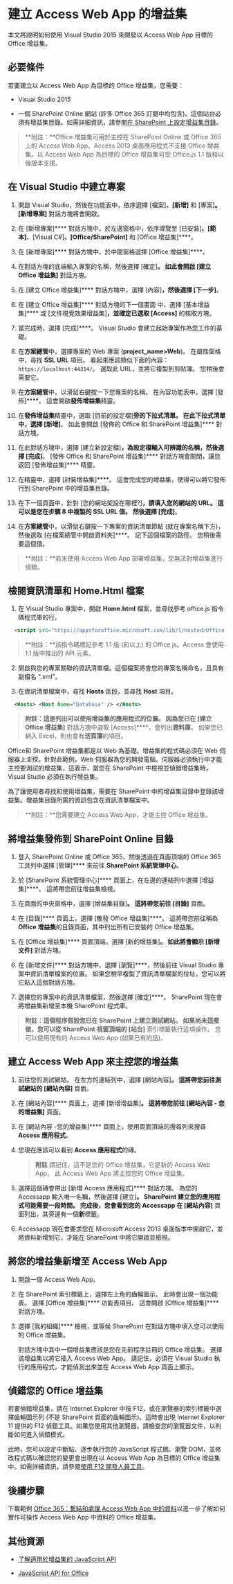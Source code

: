 
# 建立 Access Web App 的增益集



本文將說明如何使用 Visual Studio 2015 來開發以 Access Web App 目標的 Office 增益集。

## 必要條件

若要建立以 Access Web App 為目標的 Office 增益集，您需要︰


- Visual Studio 2015

- 一個 SharePoint Online 網站 (許多 Office 365 訂閱中均包含)。這個站台必須有增益集目錄。如需詳細資訊，請參閱[在 SharePoint 上設定增益集目錄](../publish/publish-task-pane-and-content-add-ins-to-an-add-in-catalog.md)。


 >**附註：**Office 增益集可用於主控在 SharePoint Online 或 Office 365 上的 Access Web App。Access 2013 桌面應用程式不支援 Office 增益集。以 Access Web App 為目標的 Office 增益集可受 Office.js 1.1 版和以後版本支援。


## 在 Visual Studio 中建立專案


1.  開啟 Visual Studio，然後在功能表中，依序選擇 [檔案]****、[新增]**** 和 [專案]****。 [新增專案]**** 對話方塊將會開啟。

2. 在 [新增專案]**** 對話方塊中，於左邊窗格中，依序導覽至 [已安裝]****、[範本]****、[Visual C#]****、[Office/SharePoint]**** 和 [Office 增益集]****。

3. 在 [新增專案]**** 對話方塊中，於中間窗格選擇 [Office 增益集]****。

4. 在對話方塊的底端輸入專案的名稱，然後選擇 [確定]****。 如此會開啟 [建立 Office 增益集]**** 對話方塊。

5. 在 [建立 Office 增益集]**** 對話方塊中，選擇 [內容]****，然後選擇 [下一步]****。

6. 在 [建立 Office 增益集]**** 對話方塊的下一個畫面 中，選擇 [基本增益集]**** 或 [文件視覺效果增益集]****，並確定已選取 [Access]**** 的核取方塊。

7. 當完成時，選擇 [完成]****。 Visual Studio 會建立起始專案作為您工作的基礎。

8. 在**方案總管**中，選擇專案的 Web 專案 (**project_name>Web**)。 在屬性窗格中，尋找 **SSL URL** 項目。 看起來應該類似下面的內容︰`https://localhost:44314/`。 選取此 URL，並將它複製到剪貼簿。 您稍後會需要它。

9. 在**方案總管**中，以滑鼠右鍵按一下您專案的名稱。 在內容功能表中，選擇 [發佈]****。 這會開啟**發佈增益集**精靈。

10. 在**發佈增益集**精靈中，選取 [目前的設定檔]****旁的下拉式清單。 在此下拉式清單中，選擇 [新增]****。 如此會開啟 [發佈的 Office 和 SharePoint 增益集]**** 對話方塊。

11. 在此對話方塊中，選擇 [建立新設定檔]****，為設定檔輸入可辨識的名稱，然後選擇 [完成]****。 [發佈 Office 和 SharePoint 增益集]**** 對話方塊會關閉，讓您返回 [發佈增益集]**** 精靈。

12. 在精靈中，選擇 [封裝增益集]****。 這會完成您的增益集，使得可以將它發佈行到 SharePoint 中的增益集目錄。

13. 在下一個頁面中，針對 [您的網站架設在哪裡?]****，請填入您的網站的 URL。 這可以是您在步驟 8 中複製的 **SSL URL** 值。 然後選擇 [完成]****。

14. 在**方案總管**中，以滑鼠右鍵按一下專案的資訊清單節點 (就在專案名稱下方)，然後選取 [在檔案總管中開啟資料夾]****。 記下這個檔案的路徑。 您稍後需要這個值。


 >**附註：**若未使用 Access Web App 部署增益集，您無法對增益集進行偵錯。


## 檢閱資訊清單和 Home.Html 檔案


1. 在 Visual Studio 專案中，開啟 **Home.html** 檔案，並尋找參考 office.js 指令碼程式庫的行。

```html
  <script src="https://appsforoffice.microsoft.com/lib/1/hosted/Office.js" type="text/javascript"></script>
```
 >**附註：**該指令碼標記參考 1.1 版 (和以上) 的 Office.js。Access 會使用 1.1 版中推出的 API 元素。

2. 開啟與您的專案關聯的資訊清單檔。這個檔案將會您的專案名稱命名，且具有副檔名 ".xml"。

3.  在資訊清單檔案中，尋找 **Hosts** 區段，並尋找 **Host** 項目。

```xml
  <Hosts> <Host Name="Database" /> </Hosts>
```
 >**附註：**這是列出可以使用增益集的應用程式的位置。 因為您已在 [建立 Office 增益集]**** 對話方塊中選取 [Access]****，會列出**資料庫**。 如果您已納入 Excel，則也會有**活頁簿**的項目。

Office和 SharePoint 增益集都是以 Web 為基礎。增益集的程式碼必須在 Web 伺服器上主控。針對此範例，Web 伺服器為您的開發電腦。伺服器必須執行中才能主控要測試的增益集，這表示，當您在 SharePoint 中檢視並偵錯增益集時，Visual Studio 必須在執行增益集。

為了讓使用者尋找和使用增益集，需要在 SharePoint 中的增益集目錄中登錄該增益集。增益集目錄所需的資訊包含在資訊清單檔案中。

 >**附註：**您需要建立 Access Web App，才能主控 Office 增益集。


## 將增益集發佈到 SharePoint Online 目錄


1.  登入 SharePoint Online 或 Office 365，然後透過在頁面頂端的 Office 365 工具列中選擇 [管理]**** 來前往 **SharePoint 系統管理中心**。

2. 於 [SharePoint 系統管理中心]**** 頁面上，在左邊的連結列中選擇 [增益集]****。 這將帶您前往增益集檢視。

3. 在頁面的中央窗格中，選擇 [增益集目錄]****。 這將帶您前往 [目錄]**** 頁面。

4. 在 [目錄]**** 頁面上，選擇 [散發 Office 增益集]****。 這將帶您前往稱為 **Office 增益集**的目錄頁面，其中列出所有已安裝的 Office 增益集。

5. 在 [Office 增益集]**** 頁面頂端，選擇 [新的增益集]****。 如此將會顯示 [新增文件]**** 對話方塊。

6. 在 [新增文件]**** 對話方塊中，選擇 [瀏覽]****，然後前往 Visual Studio 專案中資訊清單檔案的位置。 如果您稍早複製了資訊清單檔案的位址，您可以將它貼入這個對話方塊。

7. 選擇您的專案中的資訊清單檔案，然後選擇 [確定]****。 SharePoint 現在會將增益集新增至本機 SharePoint 程式庫。


 >**附註：**這個程序假設您已在 SharePoint 上建立測試網站。 如果尚未這麼做，您可以從 SharePoint 視窗頂端的 [站台]**** 索引標籤執行這項操作。 您可以使用現有的 Access Web App (如果已有的話)。


## 建立 Access Web App 來主控您的增益集


1. 前往您的測試網站。 在左方的連結列中，選擇 [網站內容]****。 這將帶您前往測試網站的 [網站內容]**** 頁面。

2. 在 [網站內容]**** 頁面上，選擇 [新增增益集]****。 這將帶您前往 [網站內容 - 您的增益集]**** 頁面。

3. 在 [網站內容 -您的增益集]**** 頁面上，使用頁面頂端的搜尋列來搜尋 **Access 應用程式**。

4. 您現在應該可以看到 **Access 應用程式**的磚。

     >**附註**  請記住，這不是您的 Office 增益集，它是新的 Access Web App。 此 Access Web App 將主控您的 Office 增益集。
5. 選擇這個磚會帶出 [新增 Access 應用程式]**** 對話方塊。 為您的 Accessapp 輸入唯一名稱，然後選擇 [建立]****。 SharePoint 建立您的應用程式可能需要一段時間。 完成後，您會看到您的 Accessapp 在 [網站內容]**** 頁面列出，其旁邊有一個**新**標籤。

6. Accessapp 現在會要求您在 Microsoft Access 2013 桌面版本中開啟它，並將資料新增到它，才能在 SharePoint 中將它開啟並檢視。


## 將您的增益集新增至 Access Web App


1. 開啟一個 Access Web App。

2. 在 SharePoint 索引標籤上，選擇左上角的齒輪圖示。 此時會出現一個功能表。 選擇 [Office 增益集]**** 功能表項目。 這會開啟 [Office 增益集]**** 對話方塊。

3. 選擇 [我的組織]**** 檢視，並等候 SharePoint 在對話方塊中填入您可以使用的 Office 增益集。

    對話方塊中其中一個增益集應該是您在先前程序註冊的 Office 增益集。 選擇該增益集以將它插入 Access Web App。 請記住，必須在 Visual Studio 執行的應用程式，才能偵測出來並在 Access Web App 頁面上顯示。


## 偵錯您的 Office 增益集

若要偵錯增益集，請在 Internet Explorer 中按 F12，或在瀏覽器的索引標籤中選擇齒輪圖示列 (不是 SharePoint 頁面的齒輪圖示)。這時會出現 Internet Explorer 11 提供的 F12 偵錯工具。如果您使用其他瀏覽器，請檢查您的瀏覽器文件，以判斷如何進入偵錯模式。

此時，您可以設定中斷點、逐步執行您的 JavaScript 程式碼、瀏覽 DOM，並修改程式碼以確認您的變更會出現在以 Access Web App 為目標的 Office 增益集中。如需詳細資訊，請參閱[使用 F12 開發人員工具](http://msdn.microsoft.com/library/ie/bg182326%28v=vs.85%29)。


## 後續步驟

下載範例 [Office 365：繫結和處理 Access Web App 中的資料](https://code.msdn.microsoft.com/officeapps/Office-365-Bind-and-4876274e)以進一步了解如何實作可操作 Access Web App 中資料的 Office 增益集。


## 其他資源



- [了解適用於增益集的 JavaScript API](../develop/understanding-the-javascript-api-for-office.md)

- [JavaScript API for Office](../../reference/javascript-api-for-office.md)


